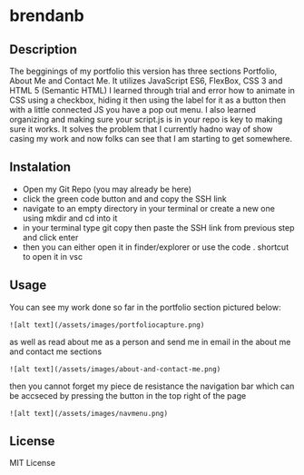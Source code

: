 # brendanb

## Description
The begginings of my portfolio this version has three sections Portfolio, 
About Me and Contact Me. 
It utilizes JavaScript ES6, FlexBox, CSS 3 and HTML 5 (Semantic HTML)
I learned through trial and error how to animate in CSS using a checkbox, hiding it then using the label for it as a button then with a little connected JS you have a pop out menu.
I also learned organizing and making sure your script.js is in your repo is key to making sure it works.
It solves the problem that I currently hadno way of show casing my work and now folks can see that I am starting to get somewhere.

## Instalation
- Open my Git Repo (you may already be here)
- click the green code button and and copy the SSH link
- navigate to an empty directory in your terminal or create a new one using mkdir and cd into it
- in your terminal type git copy then paste the SSH link from previous step and click enter
- then you can either open it in finder/explorer or use the code . shortcut to open it in vsc

## Usage
You can see my work done so far in the portfolio section pictured below:

    ![alt text](/assets/images/portfoliocapture.png)

as well as read about me as a person and send me in email in the about me and contact me sections

    ![alt text](/assets/images/about-and-contact-me.png)

then you cannot forget my piece de resistance the navigation bar which can be accseced by pressing the button in the top right of the page

    ![alt text](/assets/images/navmenu.png)

## License 

MIT License

